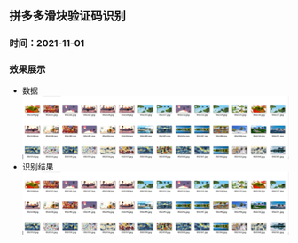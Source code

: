 ## 拼多多滑块验证码识别 ##
### 时间：2021-11-01 ###
### 效果展示 ##
* 数据
![数据](images/截图1.png)
* 识别结果
![识别结果](images/截图1.png)
